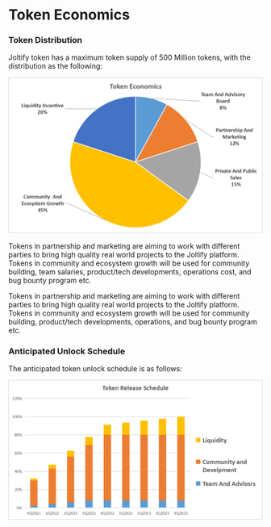 # Token Economics

### Token Distribution

Joltify token has a maximum token supply of 500 Million tokens, with the distribution as the following:

![](<../../.gitbook/assets/TokenEconomics1 (2).png>)

Tokens in partnership and marketing are aiming to work with different parties to bring high quality real world projects to the Joltify platform. Tokens in community and ecosystem growth will be used for community building, team salaries, product/tech developments, operations cost, and bug bounty program etc.

Tokens in partnership and marketing are aiming to work with different parties to bring high quality real world projects to the Joltify platform. Tokens in community and ecosystem growth will be used for community building, product/tech developments, operations, and bug bounty program etc.

### Anticipated Unlock Schedule

The anticipated token unlock schedule is as follows:

![](<../../.gitbook/assets/TokenReleaseSchedule (1).png>)
